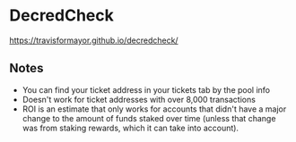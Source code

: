 # DecredCheck

<https://travisformayor.github.io/decredcheck/>

## Notes

- You can find your ticket address in your tickets tab by the pool info
- Doesn't work for ticket addresses with over 8,000 transactions
- ROI is an estimate that only works for accounts that didn't have a major change to the amount of funds staked over time (unless that change was from staking rewards, which it can take into account).
